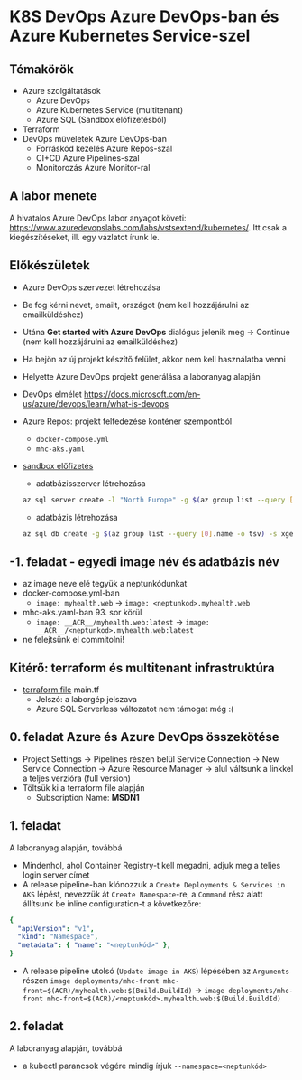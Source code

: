 # K8S DevOps Azure DevOps-ban és Azure Kubernetes Service-szel

## Témakörök

- Azure szolgáltatások
    - Azure DevOps
    - Azure Kubernetes Service (multitenant)
    - Azure SQL (Sandbox előfizetésből)
- Terraform
- DevOps műveletek Azure DevOps-ban
    - Forráskód kezelés Azure Repos-szal
    - CI+CD Azure Pipelines-szal
    - Monitorozás Azure Monitor-ral

## A labor menete

A hivatalos Azure DevOps labor anyagot követi: <https://www.azuredevopslabs.com/labs/vstsextend/kubernetes/>. Itt csak a kiegészítéseket, ill. egy vázlatot írunk le.

## Előkészületek

- Azure DevOps szervezet létrehozása
- Be fog kérni nevet, emailt, országot (nem kell hozzájárulni az emailküldéshez)
- Utána **Get started with Azure DevOps** dialógus jelenik meg -> Continue (nem kell hozzájárulni az emailküldéshez)
- Ha bejön az új projekt készítő felület, akkor nem kell használatba venni
- Helyette Azure DevOps projekt generálása a laboranyag alapján
- DevOps elmélet
  https://docs.microsoft.com/en-us/azure/devops/learn/what-is-devops
- Azure Repos: projekt felfedezése konténer szempontból
    - `docker-compose.yml`
    - `mhc-aks.yaml`
- [sandbox előfizetés](https://docs.microsoft.com/en-us/learn/modules/develop-app-that-queries-azure-sql/3-exercise-create-tables-bulk-import-query-data)
    - adatbázisszerver létrehozása 
    
    ```bash
    az sql server create -l "North Europe" -g $(az group list --query [0].name -o tsv) -n <neptun>srv -u <neptun> -p sqlAdmin123.
    ```
    
    - adatbázis létrehozása 
    
     ```bash
    az sql db create -g $(az group list --query [0].name -o tsv) -s xgef0qsrv -n mhcdb --service-objective S0
     ```

## -1. feladat - egyedi image név és adatbázis név

- az image neve elé tegyük a neptunkódunkat
- docker-compose.yml-ban
    - `image: myhealth.web` -> `image: <neptunkod>.myhealth.web`
- mhc-aks.yaml-ban 93. sor körül
    - `image: __ACR__/myhealth.web:latest` -> `image: __ACR__/<neptunkod>.myhealth.web:latest`
- ne felejtsünk el commitolni!

## Kitérő: terraform és multitenant infrastruktúra

- [terraform file](https://autsoft.sharepoint.com/:f:/g/shared/AUT/EumyvuEMcWVBlSvpxxtcnL4BThMYJ8D1yyfXQQAv1DjzAQ?e=UN9eiY) main.tf
    - Jelszó: a laborgép jelszava
    - Azure SQL Serverless változatot nem támogat még :(

## 0. feladat Azure és Azure DevOps összekötése

- Project Settings -> Pipelines részen belül Service Connection -> New Service Connection -> Azure Resource Manager -> alul váltsunk a linkkel a teljes verzióra (full version)
- Töltsük ki a terraform file alapján
    - Subscription Name: **MSDN1**

## 1. feladat

A laboranyag alapján, továbbá

- Mindenhol, ahol Container Registry-t kell megadni, adjuk meg a teljes login server címet
- A release pipeline-ban klónozzuk a `Create Deployments & Services in AKS` lépést, nevezzük át `Create Namespace`-re, a `Command` rész alatt állítsunk be inline configuration-t a következőre:

```yaml
{
  "apiVersion": "v1",
  "kind": "Namespace",
  "metadata": { "name": "<neptunkód>" },
}
```

- A release pipeline utolsó (`Update image in AKS`) lépésében az `Arguments` részen `image deployments/mhc-front mhc-front=$(ACR)/myhealth.web:$(Build.BuildId)` -> `image deployments/mhc-front mhc-front=$(ACR)/<neptunkód>.myhealth.web:$(Build.BuildId)`

## 2. feladat

A laboranyag alapján, továbbá

- a kubectl parancsok végére mindig írjuk `--namespace=<neptunkód>`
